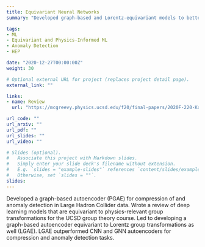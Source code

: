 ```yaml
---
title: Equivariant Neural Networks
summary: "Developed graph-based and Lorentz-equivariant models to better suit our high energy physics data. Our Lorentz-group autoencoder (LGAE) outperforms graph and convolutional networks on jet compression and anomaly detection tasks. Latest work published at EPJC."

tags:
- ML
- Equivariant and Physics-Informed ML
- Anomaly Detection
- HEP

date: "2020-12-27T00:00:00Z"
weight: 30

# Optional external URL for project (replaces project detail page).
external_link: ""

links:
- name: Review
  url: "https://mcgreevy.physics.ucsd.edu/f20/final-papers/2020F-220-Kansal-Raghav.pdf"

url_code: ""
url_arxiv: ""
url_pdf: ""
url_slides: ""
url_video: ""

# Slides (optional).
#   Associate this project with Markdown slides.
#   Simply enter your slide deck's filename without extension.
#   E.g. `slides = "example-slides"` references `content/slides/example-slides.md`.
#   Otherwise, set `slides = ""`.
slides:
---
```

Developed a graph-based autoencoder (PGAE) for compression of and anomaly detection in Large Hadron Collider data.
Wrote a review of deep learning models that are equivariant to physics-relevant group transformations for the UCSD group theory course.
Led to developing a graph-based autoencoder equivariant to Lorentz group transformations as well (LGAE).
LGAE outperformed CNN and GNN autoencoders for compression and anomaly detection tasks.
